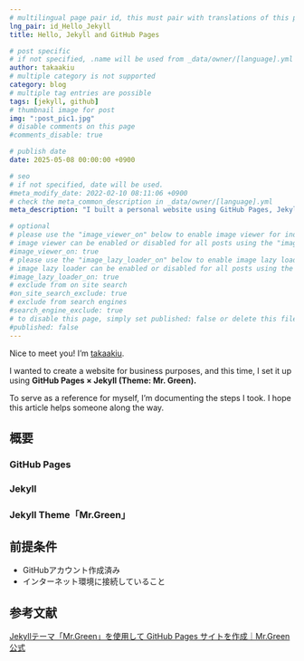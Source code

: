 ```yaml
---
# multilingual page pair id, this must pair with translations of this page. (This name must be unique)
lng_pair: id_Hello_Jekyll
title: Hello, Jekyll and GitHub Pages

# post specific
# if not specified, .name will be used from _data/owner/[language].yml
author: takaakiu
# multiple category is not supported
category: blog
# multiple tag entries are possible
tags: [jekyll, github]
# thumbnail image for post
img: ":post_pic1.jpg"
# disable comments on this page
#comments_disable: true

# publish date
date: 2025-05-08 00:00:00 +0900

# seo
# if not specified, date will be used.
#meta_modify_date: 2022-02-10 08:11:06 +0900
# check the meta_common_description in _data/owner/[language].yml
meta_description: "I built a personal website using GitHub Pages, Jekyll, and the Jekyll theme Mr. Green. I'll share the site along with a simple overview of the steps I took to create it."

# optional
# please use the "image_viewer_on" below to enable image viewer for individual pages or posts (_posts/ or [language]/_posts folders).
# image viewer can be enabled or disabled for all posts using the "image_viewer_posts: true" setting in _data/conf/main.yml.
#image_viewer_on: true
# please use the "image_lazy_loader_on" below to enable image lazy loader for individual pages or posts (_posts/ or [language]/_posts folders).
# image lazy loader can be enabled or disabled for all posts using the "image_lazy_loader_posts: true" setting in _data/conf/main.yml.
#image_lazy_loader_on: true
# exclude from on site search
#on_site_search_exclude: true
# exclude from search engines
#search_engine_exclude: true
# to disable this page, simply set published: false or delete this file
#published: false
---
```


Nice to meet you! I’m [takaakiu](https://github.com/takaakiu).  

I wanted to create a website for business purposes, and this time, I set it up using **GitHub Pages × Jekyll (Theme: Mr. Green).**  

To serve as a reference for myself, I’m documenting the steps I took. I hope this article helps someone along the way.  

## 概要
### GitHub Pages
### Jekyll
### Jekyll Theme「Mr.Green」

## 前提条件

- GitHubアカウント作成済み
- インターネット環境に接続していること

## 

## 参考文献

[Jekyllテーマ「Mr.Green」を使用して GitHub Pages サイトを作成｜Mr.Green公式](https://github.com/MrGreensWorkshop/MrGreen-JekyllTheme/blob/main/README.md#github-pages)

